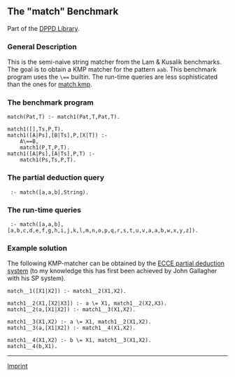 The "match" Benchmark
---------------------

Part of the [DPPD Library](../dppd.html).

### General Description

This is the semi-naive string matcher from the Lam & Kusalik benchmarks.
The goal is to obtain a KMP matcher for the pattern `aab`. This
benchmark program uses the `\==` builtin. The run-time queries are less
sophisticated than the ones for [match.kmp](match.kmp.html).

### The benchmark program

    match(Pat,T) :- match1(Pat,T,Pat,T).

    match1([],Ts,P,T).
    match1([A|Ps],[B|Ts],P,[X|T]) :-
        A\==B,
        match1(P,T,P,T).
    match1([A|Ps],[A|Ts],P,T) :-
        match1(Ps,Ts,P,T).

### The partial deduction query

     :- match([a,a,b],String).

### The run-time queries

     :- match([a,a,b],[a,b,c,d,e,f,g,h,i,j,k,l,m,n,o,p,q,r,s,t,u,v,a,a,b,w,x,y,z]).

### Example solution

The following KMP-matcher can be obtained by the [ECCE partial deduction
system](/~mal/systems/ecce.html) (to my knowledge this has first been
achieved by John Gallagher with his SP system).

    match__1([X1|X2]) :- match1__2(X1,X2).

    match1__2(X1,[X2|X3]) :- a \= X1, match1__2(X2,X3).
    match1__2(a,[X1|X2]) :- match1__3(X1,X2).

    match1__3(X1,X2) :- a \= X1, match1__2(X1,X2).
    match1__3(a,[X1|X2]) :- match1__4(X1,X2).

    match1__4(X1,X2) :- b \= X1, match1__3(X1,X2).
    match1__4(b,X1).

------------------------------------------------------------------------

[Imprint](http://www.stups.uni-duesseldorf.de/w/Imprint)
